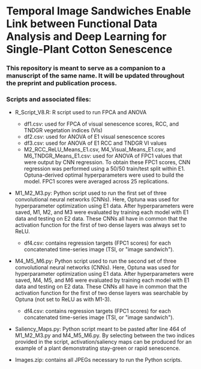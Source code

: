 # Temporal Image Sandwiches Enable Link between Functional Data Analysis and Deep Learning for Single-Plant Cotton Senescence

### This repository is meant to serve as a companion to a manuscript of the same name. It will be updated throughout the preprint and publication process.

### Scripts and associated files:
- R_Script_V8.R: R script used to run FPCA and ANOVA
  - df1.csv: used for FPCA of visual senescence scores, RCC, and TNDGR vegetation indices (VIs)
  - df2.csv: used for ANOVA of E1 visual senescence scores
  - df3.csv: used for ANOVA of E1 RCC and TNDGR VI values
  - M2_RCC_ReLU_Means_E1.csv, M4_Visual_Means_E1.csv, and M6_TNDGR_Means_E1.csv: used for ANOVA of FPC1 values that were output by CNN regression. To obtain these FPC1 scores, CNN regression was performed using a 50/50 train/test split within E1. Optuna-derived optimal hyperparameters were used to build the model. FPC1 scores were averaged across 25 replications.

- M1_M2_M3.py: Python script used to run the first set of three convolutional neural networks (CNNs). Here, Optuna was used for hyperparameter optimization using E1 data. After hyperparameters were saved, M1, M2, and M3 were evaluated by training each model with E1 data and testing on E2 data. These CNNs all have in common that the activation function for the first of two dense layers was always set to ReLU.
  - df4.csv: contains regression targets (FPC1 scores) for each concatenated time-series image (TSI, or "image sandwich").

- M4_M5_M6.py: Python script used to run the second set of three convolutional neural networks (CNNs). Here, Optuna was used for hyperparameter optimization using E1 data. After hyperparameters were saved, M4, M5, and M6 were evaluated by training each model with E1 data and testing on E2 data. These CNNs all have in common that the activation function for the first of two dense layers was searchable by Optuna (not set to ReLU as with M1-3).
  - df4.csv: contains regression targets (FPC1 scores) for each concatenated time-series image (TSI, or "image sandwich").
 
- Saliency_Maps.py: Python script meant to be pasted after line 464 of M1_M2_M3.py and M4_M5_M6.py. By selecting between the two indices provided in the script, activation/saliency maps can be produced for an example of a plant demonstrating stay-green or rapid senescence.

- Images.zip: contains all JPEGs necessary to run the Python scripts.
